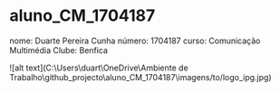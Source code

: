 # aluno_CM_1704187
nome: Duarte Pereira Cunha
número: 1704187
curso: Comunicação Multimédia
Clube: Benfica

![alt text](C:\Users\duart\OneDrive\Ambiente de Trabalho\github_projecto\aluno_CM_1704187\imagens/to/logo_ipg.jpg)